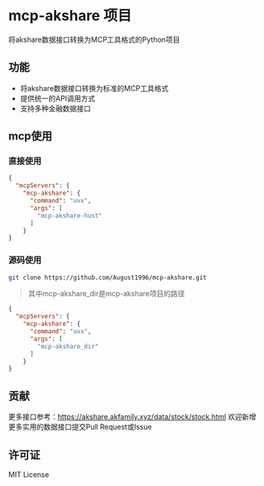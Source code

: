 # mcp-akshare 项目

将akshare数据接口转换为MCP工具格式的Python项目

## 功能

- 将akshare数据接口转换为标准的MCP工具格式
- 提供统一的API调用方式
- 支持多种金融数据接口

## mcp使用
### 直接使用
```json
{
  "mcpServers": {
    "mcp-akshare": {
      "command": "uvx",
      "args": [
        "mcp-akshare-hust"
      ]
    }
}
```
### 源码使用
```bash
git clone https://github.com/August1996/mcp-akshare.git
```

> 其中mcp-akshare_dir是mcp-akshare项目的路径
```json
{
  "mcpServers": {
    "mcp-akshare": {
      "command": "uvx",
      "args": [
        "mcp-akshare_dir"
      ]
    }
}
```

## 贡献
更多接口参考：https://akshare.akfamily.xyz/data/stock/stock.html
欢迎新增更多实用的数据接口提交Pull Request或Issue



## 许可证

MIT License
